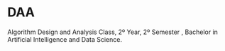 # DAA
Algorithm Design and Analysis Class, 2º Year, 2º Semester , Bachelor in Artificial Intelligence and Data Science. 
